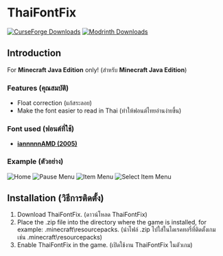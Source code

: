 ThaiFontFix
===========
[![CurseForge Downloads](https://img.shields.io/badge/dynamic/json?query=value&url=https://img.shields.io/curseforge/dt/997925.json&label=&logo=curseforge&color=2d2d2d&style=flat&labelColor=F16436&logoColor=2d2d2d&suffix=%20downloads)](https://www.curseforge.com/minecraft/texture-packs/thaifontfix)
[![Modrinth Downloads](https://img.shields.io/badge/dynamic/json?color=2d2d2d&colorA=5da545&label=&suffix=%20downloads%20&query=value&url=https://img.shields.io/modrinth/dt/nAi1yORJ.json&style=flat&logo=modrinth&logoColor=2d2d2d)](https://modrinth.com/resourcepack/thaifontfix)

Introduction
------------

For **Minecraft Java Edition** only! (สำหรับ **Minecraft Java Edition**)

### Features (คุณสมบัติ)

*   Float correction (แก้สระลอย)
*   Make the font easier to read in Thai (ทำให้ฟอนต์ไทยอ่านง่ายขึ้น)

### Font used (ฟอนต์ที่ใช้)

*   **[iannnnnAMD (2005)](https://www.f0nt.com/release/iannnnnamd/)**

### Example (ตัวอย่าง)

![Home](https://cdn.jsdelivr.net/gh/hewkawar/ThaiFontFix@main/image/home.png) ![Pause Menu](https://cdn.jsdelivr.net/gh/hewkawar/ThaiFontFix@main/image/pause_menu.png) ![Item Menu](https://cdn.jsdelivr.net/gh/hewkawar/ThaiFontFix@main/image/item_menu.png) ![Select Item Menu](https://cdn.jsdelivr.net/gh/hewkawar/ThaiFontFix@main/image/select_item_menu.png)

Installation (วิธีการติดตั้ง)
-----------------------------

1.  Download ThaiFontFix. (ดาวน์โหลด ThaiFontFix)
2.  Place the .zip file into the directory where the game is installed, for example: .minecraft\\resourcepacks. (นำไฟล์ .zip ไปใส่ในไดเรคทอรี่ที่ติดตั้งเกม เช่น .minecraft\\resourcepacks)
3.  Enable ThaiFontFix in the game. (เปิดใช้งาน ThaiFontFix ในตัวเกม)
